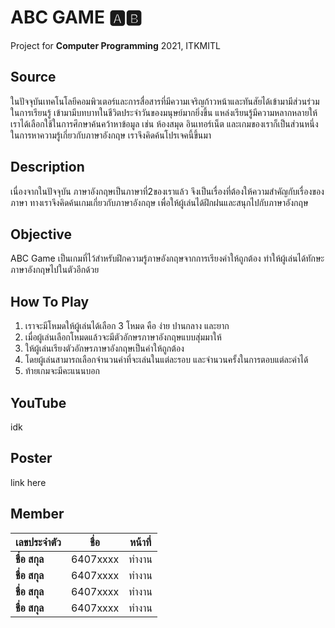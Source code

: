 # **ABC GAME** 🅰️🅱️
Project for **Computer Programming** 2021, ITKMITL

## **Source**
ในปัจจุบันเทคโนโลยีคอมพิวเตอร์และการสื่อสารที่มีความเจริญก้าวหน้าและทันสัยได้เข้ามามีส่วนร่วมในการเรียนรู้ เข้ามามีบทบาทในชีวิตประจำวันของมนุษย์มากยิ่งขึ้น แหล่งเรียนรู้มีความหลากหลายให้เราได้เลือกใช้ในการศึกษาค้นคว้าหาข้อมูล เช่น ห้องสมุด อินเทอร์เน็ต  และเกมของเราก็เป็นส่วนหนึ่งในการหาความรู้เกี่ยวกับภาษาอังกฤษ เราจึงคิดค้นโปรเจคนี้ขึ้นมา

## **Description**
เนื่องจากในปัจจุบัน ภาษาอังกฤษเป็นภาษาที่2ของเราแล้ว จึงเป็นเรื่องที่ต้องให้ความสำคัญกับเรื่องของภาษา ทางเราจึงคิดค้นเกมเกี่ยวกับภาษาอังกฤษ เพื่อให้ผู้เล่นได้ฝึกฝนและสนุกไปกับภาษาอังกฤษ

## **Objective**
ABC Game เป็นเกมที่ไว้สำหรับฝึกความรู้ภาษอังกฤษจากการเรียงคำให้ถูกต้อง ทำให้ผู้เล่นได้ทักษะภาษาอังกฤษไปในตัวอีกด้วย

## **How To Play**
1. เราจะมีโหมดให้ผู้เล่นได้เลือก 3 โหมด คือ ง่าย ปานกลาง และยาก
2. เมื่อผู้เล่นเลือกโหมดแล้วจะมีตัวอักษรภาษาอังกฤษแบบสุ่มมาให้
3. ให้ผู้เล่นเรียงตัวอักษรภาษาอังกฤษเป็นคำให้ถูกต้อง
4. โดยผู้เล่นสามารถเลือกจำนวนคำที่จะเล่นในแต่ละรอบ 
    และจำนวนครั้งในการตอบแต่ละคำได้
5. ท้ายเกมจะมีคะแนนบอก

## **YouTube**
idk

## **Poster**
link here

## **Member**
**เลขประจำตัว** | **ชื่อ** | **หน้าที่**
|---------|---|------|
**ชื่อ สกุล** | 6407xxxx | ทำงาน
**ชื่อ สกุล** | 6407xxxx | ทำงาน
**ชื่อ สกุล** | 6407xxxx | ทำงาน
**ชื่อ สกุล** | 6407xxxx | ทำงาน
